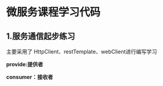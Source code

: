 # 微服务课程学习代码

## 1.服务通信起步练习

主要采用了 HttpClient、restTemplate、webClient进行编写学习

**provide:提供者**

**consumer：接收者**
